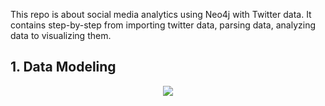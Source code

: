 This repo is about social media analytics using Neo4j with Twitter data. 
It contains step-by-step from importing twitter data, parsing data, analyzing data to visualizing them.

## 1. Data Modeling

<p align="center">
  <img src="https://user-images.githubusercontent.com/98151352/190320585-f8bd1696-119c-480a-941d-5ef71ed57d6b.png" />
</p>

